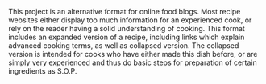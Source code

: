 This project is an alternative format for online food blogs.
Most recipe websites either display too much information for an experienced cook, or rely on the reader having a solid understanding of cooking.
This format includes an expanded version of a recipe, including links which explain advanced cooking terms, as well as collapsed version.
The collapsed version is intended for cooks who have either made this dish before, or are simply very experienced and thus do basic steps for preparation of certain ingredients as S.O.P.